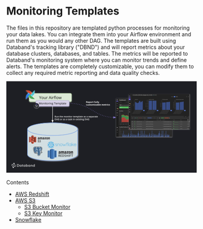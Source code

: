 # Monitoring Templates
The files in this repository are templated python processes for monitoring your data lakes. You can integrate them into your Airflow environment and run them as you would any other DAG. The templates are built using Databand's tracking library ("DBND") and will report metrics about your database clusters, databases, and tables. The metrics will be reported to Databand's monitoring system where you can monitor trends and define alerts. The templates are completely customizable, you can modify them to collect any required metric reporting and data quality checks.

![Monitoring Template Overview](https://raw.githubusercontent.com/kalebinn/dbnd_doc_resources/main/MonitoringTemplatesOverview.png)

Contents
- [AWS Redshift](.)
- [AWS S3](./AWS_S3/)
    - [S3 Bucket Monitor](./AWS_S3/)
    - [S3 Key Monitor](./AWS_S3/)
- [Snowflake](.)
